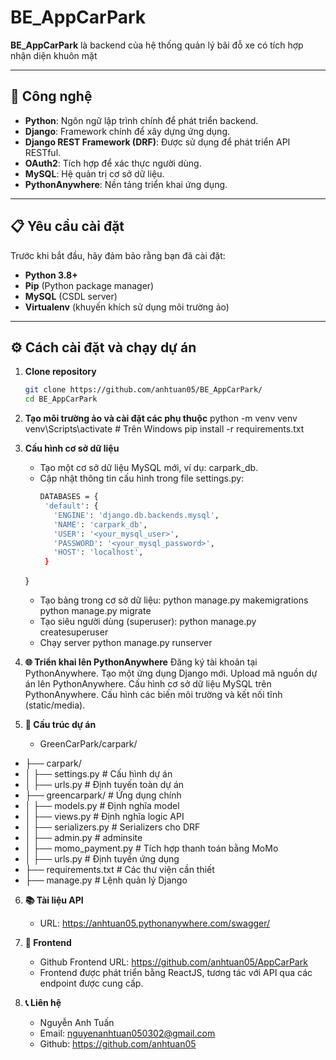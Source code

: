 # BE_AppCarPark

**BE_AppCarPark** là backend của hệ thống quản lý bãi đỗ xe có tích hợp nhận diện khuôn mặt

---

## 🚀 **Công nghệ**

- **Python**: Ngôn ngữ lập trình chính để phát triển backend.
- **Django**: Framework chính để xây dựng ứng dụng.
- **Django REST Framework (DRF)**: Được sử dụng để phát triển API RESTful.
- **OAuth2**: Tích hợp để xác thực người dùng.
- **MySQL**: Hệ quản trị cơ sở dữ liệu.
- **PythonAnywhere**: Nền tảng triển khai ứng dụng.

---

## 📋 **Yêu cầu cài đặt**

Trước khi bắt đầu, hãy đảm bảo rằng bạn đã cài đặt:

- **Python 3.8+**
- **Pip** (Python package manager)
- **MySQL** (CSDL server)
- **Virtualenv** (khuyến khích sử dụng môi trường ảo)

---

## ⚙️ **Cách cài đặt và chạy dự án**

1. **Clone repository**

   ```bash
   git clone https://github.com/anhtuan05/BE_AppCarPark/
   cd BE_AppCarPark
   
2. **Tạo môi trường ảo và cài đặt các phụ thuộc**
    python -m venv venv
    venv\Scripts\activate           # Trên Windows
    pip install -r requirements.txt
   
3. **Cấu hình cơ sở dữ liệu**
   - Tạo một cơ sở dữ liệu MySQL mới, ví dụ: carpark_db.
   - Cập nhật thông tin cấu hình trong file settings.py:
     ```bash
     DATABASES = {
      'default': {
        'ENGINE': 'django.db.backends.mysql',
        'NAME': 'carpark_db',
        'USER': '<your_mysql_user>',
        'PASSWORD': '<your_mysql_password>',
        'HOST': 'localhost',
      }
    }
   
   - Tạo bảng trong cơ sở dữ liệu:
       python manage.py makemigrations
       python manage.py migrate
   - Tạo siêu người dùng (superuser):
       python manage.py createsuperuser
   - Chạy server
       python manage.py runserver

4. **🌐 Triển khai lên PythonAnywhere**
    Đăng ký tài khoản tại PythonAnywhere.
    Tạo một ứng dụng Django mới.
    Upload mã nguồn dự án lên PythonAnywhere.
    Cấu hình cơ sở dữ liệu MySQL trên PythonAnywhere.
    Cấu hình các biến môi trường và kết nối tĩnh (static/media).

5. **📂 Cấu trúc dự án**
   - GreenCarPark/carpark/
  - ├── carpark/
  - │   ├── settings.py        # Cấu hình dự án
  - │   ├── urls.py            # Định tuyến toàn dự án
  - ├── greencarpark/          # Ứng dụng chính
  - │   ├── models.py          # Định nghĩa model
  - │   ├── views.py           # Định nghĩa logic API
  - │   ├── serializers.py     # Serializers cho DRF
  - │   ├── admin.py           # adminsite
  - │   ├── momo_payment.py    # Tích hợp thanh toán bằng MoMo
  - │   ├── urls.py            # Định tuyến ứng dụng
  - ├── requirements.txt       # Các thư viện cần thiết
  - ├── manage.py              # Lệnh quản lý Django

6. **📚 Tài liệu API**
   - URL: https://anhtuan05.pythonanywhere.com/swagger/
   
7. **🎨 Frontend**
   - Github Frontend URL: https://github.com/anhtuan05/AppCarPark
   - Frontend được phát triển bằng ReactJS, tương tác với API qua các endpoint được cung cấp.
    
8. **📞 Liên hệ**
   - Nguyễn Anh Tuấn
   - Email: nguyenanhtuan050302@gmail.com
   - Github: https://github.com/anhtuan05

